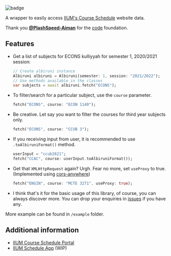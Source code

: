 <!--
This README describes the package. If you publish this package to pub.dev,
this README's contents appear on the landing page for your package.

For information about how to write a good package README, see the guide for
[writing package pages](https://dart.dev/guides/libraries/writing-package-pages).

For general information about developing packages, see the Dart guide for
[creating packages](https://dart.dev/guides/libraries/create-library-packages)
and the Flutter guide for
[developing packages and plugins](https://flutter.dev/developing-packages).
-->

![badge](https://img.shields.io/pub/v/albiruni.svg)

A wrapper to easily access [IIUM's Course Schedule](https://albiruni.iium.edu.my/myapps/StudentOnline/schedule1.php) website data.

Thank you [**@PlashSpeed-Aiman**](https://github.com/PlashSpeed-Aiman) for the [code](https://github.com/PlashSpeed-Aiman/IIUMCourseScheduleApp) foundation.

## Features

<!-- TODO: List what your package can do. Maybe include images, gifs, or videos. -->

- Get a list of subjects for ECONS kulliyyah for semester 1, 2020/2021 session:

  ```dart
  // Create albiruni instance
  Albiruni albiruni = Albiruni(semester: 1, session: "2021/2022");
  // Use methods available in the classes
  var subjects = await albiruni.fetch("ECONS");
  ```

- To filter/search for a particular subject, use the `course` parameter.

  ```dart
  fetch("ECONS", course: "ECON 1140");
  ```

- Be creative. Let say you want to filter the courses for third year subjects only.

  ```dart
  fetch("ECONS", course: "CCUB 3");
  ```

- If you receiving input from user, it is recommended to use `.toAlbiruniFormat()` method.

  ```dart
  userInput = "ccub2621";
  fetch("CCAC", course: userInput.toAlbiruniFormat());
  ```

- Get that `XMLHttpRequest` again? Urgh. Fear no more, set `useProxy` to true. (Implemented using [cors-anywhere](https://github.com/Rob--W/cors-anywhere))

  ```dart
  fetch("ENGIN", course: "MCTE 3271", useProxy: true);
  ```

- I think that's it for the basic usage of this library, of course, you can always discover more. You can drop your enquiries in [issues](https://github.com/iqfareez/albiruni/issues) if you have any.

More example can be found in `/example` folder.

<!-- todo: tmbah ni nnti -->

<!-- List of available kulliyah:
   "AED", "BRIDG", "CFL", "CCAC", "EDUC", "ENGIN", "ECONS", "KICT", "IRKHS", "KLM", "LAWS"
  
   Refer to: https://albiruni.iium.edu.my/myapps/StudentOnline/schedule1.php -->

<!-- Letak table berkenaan parameters -->

## Additional information

- [IIUM Course Schedule Portal](https://albiruni.iium.edu.my/myapps/StudentOnline/schedule1.php)
- [IIUM Schedule App](https://github.com/iqfareez/flutter_iium_schedule) (WIP)
